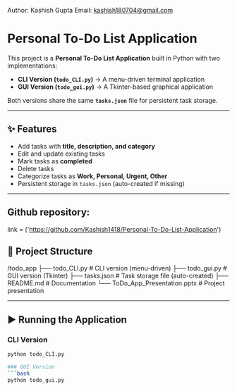 Author: Kashish Gupta
Email: kashish180704@gmail.com


# Personal To-Do List Application

This project is a **Personal To-Do List Application** built in Python with two implementations:
- **CLI Version (`todo_CLI.py`)** → A menu-driven terminal application
- **GUI Version (`todo_gui.py`)** → A Tkinter-based graphical application

Both versions share the same **`tasks.json`** file for persistent task storage.

---

## ✨ Features
- Add tasks with **title, description, and category**
- Edit and update existing tasks
- Mark tasks as **completed**
- Delete tasks
- Categorize tasks as **Work, Personal, Urgent, Other**
- Persistent storage in `tasks.json` (auto-created if missing)

---
## Github repository:
link = ('https://github.com/Kashish1418/Personal-To-Do-List-Application')

## 📂 Project Structure
/todo_app
├── todo_CLI.py # CLI version (menu-driven)
├── todo_gui.py # GUI version (Tkinter)
├── tasks.json # Task storage file (auto-created)
├── README.md # Documentation
└── ToDo_App_Presentation.pptx # Project presentation


---

## ▶️ Running the Application

### CLI Version
```bash
python todo_CLI.py

### GUI Version
```bash
python todo_gui.py

